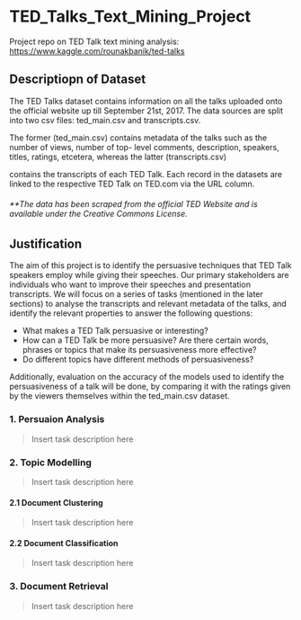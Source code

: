 # TED_Talks_Text_Mining_Project
Project repo on TED Talk text mining analysis: https://www.kaggle.com/rounakbanik/ted-talks

## Descriptiopn of Dataset
The TED Talks dataset contains information on all the talks uploaded onto the official website up till
September 21st, 2017. The data sources are split into two csv files: ted_main.csv and transcripts.csv.

The former (ted_main.csv) contains metadata of the talks such as the number of views, number of top-
level comments, description, speakers, titles, ratings, etcetera, whereas the latter (transcripts.csv)

contains the transcripts of each TED Talk. Each record in the datasets are linked to the respective TED
Talk on TED.com via the URL column.

###### _**The data has been scraped from the official TED Website and is available under the Creative Commons License._

## Justification
The aim of this project is to identify the persuasive techniques that TED Talk speakers employ while
giving their speeches. Our primary stakeholders are individuals who want to improve their speeches
and presentation transcripts. We will focus on a series of tasks (mentioned in the later sections) to
analyse the transcripts and relevant metadata of the talks, and identify the relevant properties to answer
the following questions:
- What makes a TED Talk persuasive or interesting?
- How can a TED Talk be more persuasive? Are there certain words, phrases or topics that make
its persuasiveness more effective?
- Do different topics have different methods of persuasiveness?

Additionally, evaluation on the accuracy of the models used to identify the persuasiveness of a
talk will be done, by comparing it with the ratings given by the viewers themselves within the ted_main.csv dataset.

### 1. Persuaion Analysis
> Insert task description here

### 2. Topic Modelling
> Insert task description here

#### 2.1 Document Clustering
> Insert task description here

#### 2.2 Document Classification
> Insert task description here

### 3. Document Retrieval
> Insert task description here
